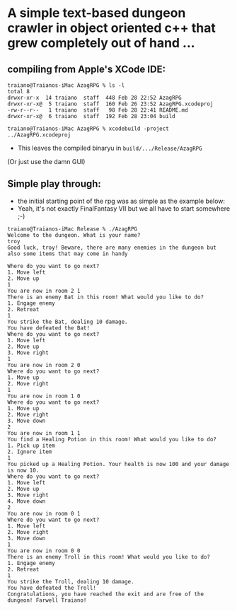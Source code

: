# A simple text-based dungeon crawler in object oriented c++ that grew completely out of hand ...


## compiling from Apple's XCode IDE:

```
traiano@Traianos-iMac AzagRPG % ls -l
total 8
drwxr-xr-x  14 traiano  staff  448 Feb 28 22:52 AzagRPG
drwxr-xr-x@  5 traiano  staff  160 Feb 26 23:52 AzagRPG.xcodeproj
-rw-r--r--   1 traiano  staff   98 Feb 28 22:41 README.md
drwxr-xr-x@  6 traiano  staff  192 Feb 28 23:04 build

traiano@Traianos-iMac AzagRPG % xcodebuild -project ../AzagRPG.xcodeproj

```

* This leaves the compiled binaryu in `build/.../Release/AzagRPG`

(Or just use the damn GUI)

## Simple play through:

* the initial starting point of the rpg was as simple as the example below:
* Yeah, it's not exactly FinalFantasy VII but we all have to start somewhere ;-)

```
traiano@Traianos-iMac Release % ./AzagRPG
Welcome to the dungeon. What is your name?
troy
Good luck, troy! Beware, there are many enemies in the dungeon but also some items that may come in handy

Where do you want to go next?
1. Move left
2. Move up
1
You are now in room 2 1
There is an enemy Bat in this room! What would you like to do?
1. Engage enemy
2. Retreat
1
You strike the Bat, dealing 10 damage.
You have defeated the Bat!
Where do you want to go next?
1. Move left
2. Move up
3. Move right
1
You are now in room 2 0
Where do you want to go next?
1. Move up
2. Move right
1
You are now in room 1 0
Where do you want to go next?
1. Move up
2. Move right
3. Move down
2
You are now in room 1 1
You find a Healing Potion in this room! What would you like to do?
1. Pick up item
2. Ignore item
1
You picked up a Healing Potion. Your health is now 100 and your damage is now 10.
Where do you want to go next?
1. Move left
2. Move up
3. Move right
4. Move down
2
You are now in room 0 1
Where do you want to go next?
1. Move left
2. Move right
3. Move down
1
You are now in room 0 0
There is an enemy Troll in this room! What would you like to do?
1. Engage enemy
2. Retreat
1
You strike the Troll, dealing 10 damage.
You have defeated the Troll!
Congratulations, you have reached the exit and are free of the dungeon! Farwell Traiano!

```
